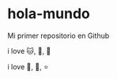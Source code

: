 # hola-mundo

Mi primer repositorio en Github

i love :cat:, :pie:, :cake:

i love :bread:, :cookie:, :star:

